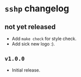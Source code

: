 # `sshp` changelog

## not yet released

- Add `make check` for style check.
- Add sick new logo :).

## `v1.0.0`

- Initial release.
